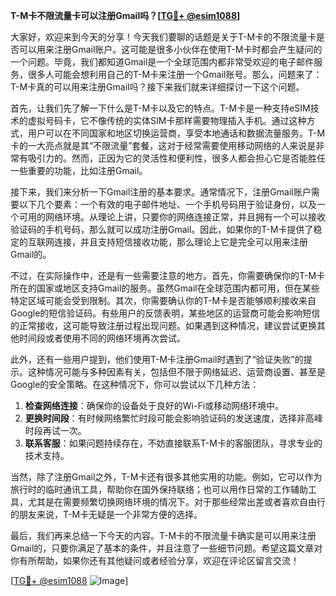 **T-M卡不限流量卡可以注册Gmail吗？[[TG💪+ @esim1088](https://t.me/s/esim1088)]**

大家好，欢迎来到今天的分享！今天我们要聊的话题是关于T-M卡的不限流量卡是否可以用来注册Gmail账户。这可能是很多小伙伴在使用T-M卡时都会产生疑问的一个问题。毕竟，我们都知道Gmail是一个全球范围内都非常受欢迎的电子邮件服务，很多人可能会想利用自己的T-M卡来注册一个Gmail账号。那么，问题来了：T-M卡真的可以用来注册Gmail吗？接下来我们就来详细探讨一下这个问题。

首先，让我们先了解一下什么是T-M卡以及它的特点。T-M卡是一种支持eSIM技术的虚拟号码卡，它不像传统的实体SIM卡那样需要物理插入手机。通过这种方式，用户可以在不同国家和地区切换运营商，享受本地通话和数据流量服务。T-M卡的一大亮点就是其“不限流量”套餐，这对于经常需要使用移动网络的人来说是非常有吸引力的。然而，正因为它的灵活性和便利性，很多人都会担心它是否能胜任一些重要的功能，比如注册Gmail。

接下来，我们来分析一下Gmail注册的基本要求。通常情况下，注册Gmail账户需要以下几个要素：一个有效的电子邮件地址、一个手机号码用于验证身份，以及一个可用的网络环境。从理论上讲，只要你的网络连接正常，并且拥有一个可以接收验证码的手机号码，那么就可以成功注册Gmail。因此，如果你的T-M卡提供了稳定的互联网连接，并且支持短信接收功能，那么理论上它是完全可以用来注册Gmail的。

不过，在实际操作中，还是有一些需要注意的地方。首先，你需要确保你的T-M卡所在的国家或地区支持Gmail的服务。虽然Gmail在全球范围内都可用，但在某些特定区域可能会受到限制。其次，你需要确认你的T-M卡是否能够顺利接收来自Google的短信验证码。有些用户的反馈表明，某些地区的运营商可能会影响短信的正常接收，这可能导致注册过程出现问题。如果遇到这种情况，建议尝试更换其他时间段或者使用不同的网络环境再次尝试。

此外，还有一些用户提到，他们使用T-M卡注册Gmail时遇到了“验证失败”的提示。这种情况可能与多种因素有关，包括但不限于网络延迟、运营商设置、甚至是Google的安全策略。在这种情况下，你可以尝试以下几种方法：

1. **检查网络连接**：确保你的设备处于良好的Wi-Fi或移动网络环境中。
2. **更换时间段**：有时候网络繁忙时段可能会影响验证码的发送速度，选择非高峰时段再试一次。
3. **联系客服**：如果问题持续存在，不妨直接联系T-M卡的客服团队，寻求专业的技术支持。

当然，除了注册Gmail之外，T-M卡还有很多其他实用的功能。例如，它可以作为旅行时的临时通讯工具，帮助你在国外保持联络；也可以用作日常的工作辅助工具，尤其是在需要频繁切换网络环境的情况下。对于那些经常出差或者喜欢自由行的朋友来说，T-M卡无疑是一个非常方便的选择。

最后，我们再来总结一下今天的内容。T-M卡的不限流量卡确实是可以用来注册Gmail的，只要你满足了基本的条件，并且注意了一些细节问题。希望这篇文章对你有所帮助，如果你还有其他疑问或者经验分享，欢迎在评论区留言交流！

[[TG💪+ @esim1088](https://t.me/s/esim1088) ![Image](https://i.postimg.cc/4NQfJmqS/Snipaste-2025-05-13-00-14-12.png)]